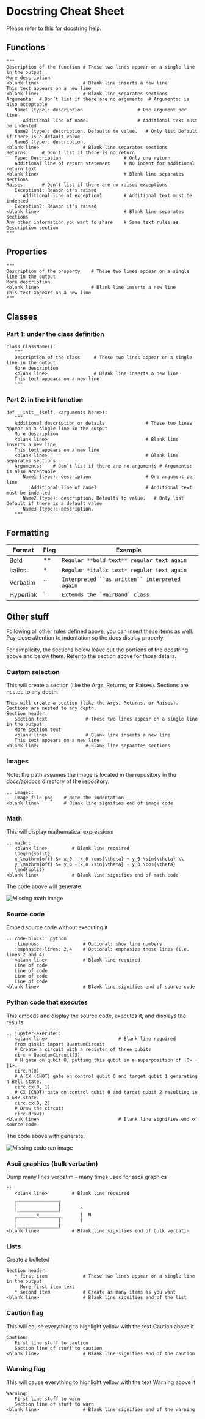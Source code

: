 # Docstring Cheat Sheet

Please refer to this for docstring help.

## Functions
```
""" 
Description of the function # These two lines appear on a single line in the output
More description
<blank line>                # Blank line inserts a new line
This text appears on a new line
<blank line>                # Blank line separates sections
Arguments:	# Don’t list if there are no arguments  # Arguments: is also acceptable
   Name1 (type): description                    # One argument per line
      Additional line of name1                  # Additional text must be indented
   Name2 (type): description. Defaults to value.   # Only list Default if there is a default value
   Name3 (type): description.
<blank line>                # Blank line separates sections
Returns:     # Don’t list if there is no return
   Type: Description                       # Only one return
   Additional line of return statement	   # NO indent for additional return text
<blank line>                               # Blank line separates sections
Raises:      # Don’t list if there are no raised exceptions
   Exception1: Reason it's raised
      Additional line of exception1        # Additional text must be indented
   Exception2: Reason it's raised
<blank line>                               # Blank line separates sections
Any other information you want to share    # Same text rules as Description section
"""
```

## Properties
```
""" 
Description of the property    # These two lines appear on a single line in the output
More description
<blank line>                   # Blank line inserts a new line
This text appears on a new line
"""
```

## Classes
### Part 1: under the class definition
```
class ClassName():
   """
   Description of the class     # These two lines appear on a single line in the output
   More description
   <blank line>                 # Blank line inserts a new line
   This text appears on a new line
   """
```

### Part 2: in the __init__ function
```
def __init__(self, <arguments here>):  
   """
   Additional description or details               # These two lines appear on a single line in the output
   More description
   <blank line>                                    # Blank line inserts a new line
   This text appears on a new line
   <blank line>                                    # Blank line separates sections
   Arguments:    # Don’t list if there are no arguments # Arguments: is also acceptable
      Name1 (type): description                    # One argument per line
         Additional line of name1                  # Additional text must be indented
      Name2 (type): description. Defaults to value.   # Only list Default if there is a default value
      Name3 (type): description.
   """
```

## Formatting
| Format | Flag | Example |
| ------- | ------- | ------- |
| Bold | ** | `Regular **bold text** regular text again` |
| Italics | * | `Regular *italic text* regular text again` |
| Verbatim | `` | ```Interpreted ``as written`` interpreted again``` |
| Hyperlink | ` | ```Extends the `HairBand` class``` |

## Other stuff
Following all other rules defined above, you can insert these items as well.  Pay close attention to indentation so the docs display properly.

For simplicity, the sections below leave out the portions of the docstring above and below them.  Refer to the section above for those details.

### Custom selection
This will create a section (like the Args, Returns, or Raises).  Sections are nested to any depth.

```
This will create a section (like the Args, Returns, or Raises).  Sections are nested to any depth.
Section header:
   Section text              # These two lines appear on a single line in the output
   More section text
   <blank line>              # Blank line inserts a new line
   This text appears on a new line
<blank line>                 # Blank line separates sections
```

### Images
Note: the path assumes the image is located in the repository in the docs/apidocs directory of the repository.

```
.. image::
   image_file.png    # Note the indentation
<blank line>         # Blank line signifies end of image code
```

### Math
This will display mathematical expressions

```
.. math::
   <blank line>         # Blank line required
   \begin{split}
   x_\mathrm{off} &= x_0 - x_0 \cos{\theta} + y_0 \sin{\theta} \\
   y_\mathrm{off} &= y_0 - x_0 \sin{\theta} - y_0 \cos{\theta}
   \end{split}
<blank line>            # Blank line signifies end of math code
```

The code above will generate:

![Missing math image](https://github.com/Qiskit/qiskit-metal/blob/main/docs/images/math.jpg?raw=true "Math")

### Source code
Embed source code without executing it

```
.. code-block:: python
   :linenos:                # Optional: show line numbers
   :emphasize-lines: 2,4    # Optional: emphasize these lines (i.e. lines 2 and 4)
   <blank line>             # Blank line required
   Line of code
   Line of code
   Line of code
   Line of code
<blank line>                # Blank line signifies end of source code
```

### Python code that executes
This embeds and display the source code, executes it, and displays the results

```
.. jupyter-execute::
   <blank line>                          # Blank line required
   from qiskit import QuantumCircuit
   # Create a circuit with a register of three qubits
   circ = QuantumCircuit(3)
   # H gate on qubit 0, putting this qubit in a superposition of |0> + |1>.
   circ.h(0)
   # A CX (CNOT) gate on control qubit 0 and target qubit 1 generating a Bell state.
   circ.cx(0, 1)
   # CX (CNOT) gate on control qubit 0 and target qubit 2 resulting in a GHZ state.
   circ.cx(0, 2)
   # Draw the circuit
   circ.draw()
<blank line>                             # Blank line signifies end of source code
```

The code above with generate:

![Missing code run image](https://github.com/Qiskit/qiskit-metal/blob/main/docs/images/coderun.jpg?raw=true "Code run")

### Ascii graphics (bulk verbatim)
Dump many lines verbatim – many times used for ascii graphics

```
::
   <blank line>         # Blank line required
   _________________
   |               |
   |_______________|       ^
   ________x________       |  N
   |               |       |
   |_______________|
<blank line>            # Blank line signifies end of bulk verbatim
```

### Lists
Create a bulleted

```
Section header:
   * first item             # These two lines appear on a single line in the output
     More first item text
   * second item            # Create as many items as you want
<blank line>                # Blank line signifies end of the list
```

### Caution flag
This will cause everything to highlight yellow with the text Caution above it

```
Caution:
   First line stuff to caution
   Section line of stuff to caution
<blank line>                # Blank line signifies end of the caution
```

### Warning flag
This will cause everything to highlight yellow with the text Warning above it

```
Warning:
   First line stuff to warn
   Section line of stuff to warn
<blank line>                # Blank line signifies end of the warning

```

